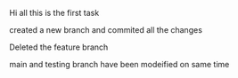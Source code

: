 Hi all 
this is the first task

created a new branch
and commited all the changes

Deleted the feature branch

main and testing branch have been modeified on same time
